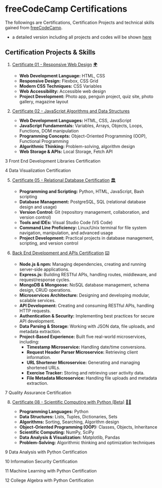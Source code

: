 # freeCodeCamp Certifications
The followings are Certifications, Certification Projects and technical skills gained from [freeCodeCamp](https://www.freecodecamp.org/learn).

* a detailed version including all projects and codes will be shown [here](https://github.com/WHan7naHW/FreeCodeCamp/tree/main)

## Certification Projects & Skills

1. [Certificate 01 - Responsive Web Design](C01) 
  [🌍](https://www.freecodecamp.org/certification/WHan7naHW/responsive-web-design)

    - __Web Development Language:__ HTML, CSS
    - __Responsive Design:__ Flexbox, CSS Grid  
    - __Modern CSS Techniques:__ CSS Variables
    - __Web Accessibility:__ Accessible web design
    - __Project Development:__ Photo app, penguin project, quiz site, photo gallery, magazine layout

2. [Certificate 02 - JavaScript Algorithms and Data Structures](C02)

    - __Web Development Languages:__ HTML, CSS, JavaScript
    - __JavaScript Fundamentals:__ Variables, Arrays, Objects, Loops, Functions, DOM manipulation
    - __Programming Concepts:__ Object-Oriented Programming (OOP), Functional Programming
    - __Algorithmic Thinking:__ Problem-solving, algorithm design
    - __Web Storage & APIs:__ Local Storage, Fetch API

3
Front End Development Libraries Certification

4
Data Visualization Certification

5. [Certificate 05 - Relational Database Certification](C05) [🏛️](https://www.freecodecamp.org/certification/WHan7naHW/relational-database-v8)

    - __Programming and Scripting:__ Python, HTML, JavaScript, Bash scripting
    - __Database Management:__ PostgreSQL, SQL (relational database design and usage)
    - __Version Control:__ Git (repository management, collaboration, and version control)
    - __Tools and IDEs:__ Visual Studio Code (VS Code)
    - __Command Line Proficiency:__ Linux/Unix terminal for file system navigation, manipulation, and advanced usage
    - __Project Development:__ Practical projects in database management, scripting, and version control

6. [Back End Development and APIs Certification](C06) [⌨️](https://www.freecodecamp.org/certification/WHan7naHW/back-end-development-and-apis)

    - __Node.js & npm:__ Managing dependencies, creating and running server-side applications.  
    - __Express.js:__ Building RESTful APIs, handling routes, middleware, and request/response cycles.  
    - __MongoDB & Mongoose:__ NoSQL database management, schema design, CRUD operations.  
    - __Microservices Architecture:__ Designing and developing modular, scalable services.  
    - __API Development:__ Creating and consuming RESTful APIs, handling HTTP requests.  
    - __Authentication & Security:__ Implementing best practices for secure API development.  
    - __Data Parsing & Storage:__ Working with JSON data, file uploads, and metadata extraction.  
    - __Project-Based Experience:__ Built five real-world microservices, including:  
       - __Timestamp Microservice:__ Handling date/time conversions.  
       - __Request Header Parser Microservice:__ Retrieving client information.  
       - __URL Shortener Microservice:__ Generating and managing shortened URLs.  
       - __Exercise Tracker:__ Storing and retrieving user activity data.  
       - __File Metadata Microservice:__ Handling file uploads and metadata extraction. 


7
Quality Assurance Certification

8. [Certificate 08 - Scientific Computing with Python (Beta)](C08) [👩‍🚀](https://www.freecodecamp.org/certification/WHan7naHW/scientific-computing-with-python-v7)

    - __Programming Languages:__ Python  
    - __Data Structures:__ Lists, Tuples, Dictionaries, Sets  
    - __Algorithms:__ Sorting, Searching, Algorithm design  
    - __Object-Oriented Programming (OOP):__ Classes, Objects, Inheritance  
    - __Scientific Computing:__ NumPy, SciPy  
    - __Data Analysis & Visualization:__ Matplotlib, Pandas  
    - __Problem-Solving:__ Algorithmic thinking and optimization techniques

9
Data Analysis with Python Certification

10
Information Security Certification

11
Machine Learning with Python Certification

12
College Algebra with Python Certification
